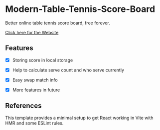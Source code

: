# Modern-Table-Tennis-Score-Board
Better online table tennis score board, free forever.

[Click here for the Website](https://modern-table-tennis-score-board.vercel.app/)

## Features
- [x] Storing score in local storage 
- [x] Help to calculate serve count and who serve currently
- [x] Easy swap match info 
- [x] More features in future


## References
This template provides a minimal setup to get React working in Vite with HMR and some ESLint rules.